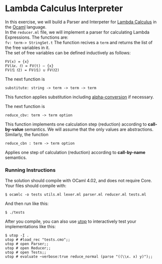# Lambda Calculus Interpreter
In this exercise, we will build a Parser and Interpeter for [Lambda Calculus](https://en.wikipedia.org/wiki/Lambda_calculus) in the [Ocaml](https://ocaml.org/) language.  
In the `reducer.ml` file, we will implement a parser for calculating Lambda Expressions. The functions are:  
`fv: term-> StringSet.t`
The function recives a `term` and returns the list of the free variables in it.  
The set of free variables can be defined inductively as follows:  

    FV(x) = {x}
    FV(𝜆𝑥. 𝑡) = FV(t) – {x}
    FV(𝑡1 𝑡2) = FV(𝑡1) ∪ FV(𝑡2)
  The next function is  
  

    substitute: string -> term -> term -> term
This function applies substitution including [alpha-conversion](https://sookocheff.com/post/fp/alpha-conversion/) if necessary.  

The next function is  

    reduce_cbv: term -> term option
This function implements one calculation step (reduction) according to **call-by-value** semantics. We will assume that the only values are abstractions.  
Similarly, the function  

    reduce_cbn : term -> term option

Applies one step of calculation (reduction) according to **call-by-name** semantics.  

### Running Instructions
The solution should compile with OCaml 4.02, and does not require Core.  
Your files should compile with:  

    $ ocamlc -o tests utils.ml lexer.ml parser.ml reducer.ml tests.ml

And then run like this:  

    $ ./tests

After you compile, you can also use [utop](https://opam.ocaml.org/blog/about-utop/) to interactively test your implementations like this:  

    $ utop -I .
    utop # #load_rec "tests.cmo";;
    utop # open Parser;;
    utop # open Reducer;;
    utop # open Tests;;
    utop # evaluate ~verbose:true reduce_normal (parse "((\\x. x) y)");;
